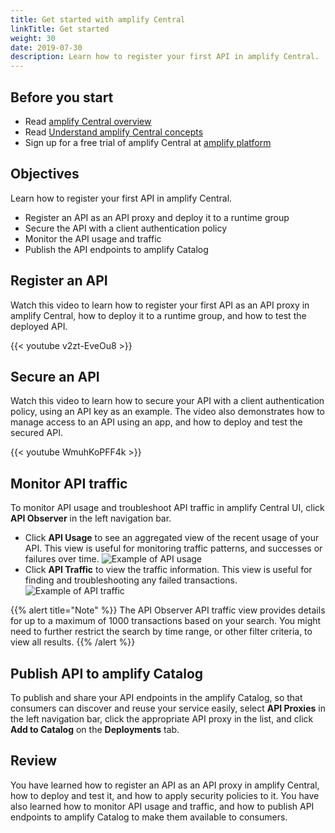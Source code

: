 ```yaml
---
title: Get started with amplify Central
linkTitle: Get started
weight: 30
date: 2019-07-30
description: Learn how to register your first API in amplify Central.
---
```


## Before you start

* Read [amplify Central overview](/docs/central/overview)
* Read [Understand amplify Central concepts](/docs/central/fundamental_concepts)
* Sign up for a free trial of amplify Central at [amplify platform](https://platform.axway.com/)

## Objectives

Learn how to register your first API in amplify Central.

* Register an API as an API proxy and deploy it to a runtime group
* Secure the API with a client authentication policy
* Monitor the API usage and traffic
* Publish the API endpoints to amplify Catalog

## Register an API

Watch this video to learn how to register your first API as an API proxy in amplify Central, how to deploy it to a runtime group, and how to test the deployed API.

{{< youtube v2zt-EveOu8 >}}

## Secure an API

Watch this video to learn how to secure your API with a client authentication policy, using an API key as an example. The video also demonstrates how to manage access to an API using an app, and how to deploy and test the secured API.

{{< youtube WmuhKoPFF4k >}}

## Monitor API traffic

To monitor API usage and troubleshoot API traffic in amplify Central UI, click **API Observer** in the left navigation bar.

* Click **API Usage** to see an aggregated view of the recent usage of your API. This view is useful for monitoring traffic patterns, and successes or failures over time.
  ![Example of API usage](/Images/central/apiobserver_usage.png)
* Click **API Traffic** to view the traffic information. This view is useful for finding and troubleshooting any failed transactions.
  ![Example of API traffic](/Images/central/apiobserver_traffic.png)

{{% alert title="Note" %}}
The API Observer API traffic view provides details for up to a maximum of 1000 transactions based on your search. You might need to further restrict the search by time range, or other filter criteria, to view all results.
{{% /alert %}}

## Publish API to amplify Catalog

To publish and share your API endpoints in the amplify Catalog, so that consumers can discover and reuse your service easily, select **API Proxies** in the left navigation bar, click the appropriate API proxy in the list, and click **Add to Catalog** on the **Deployments** tab.

## Review

You have learned how to register an API as an API proxy in amplify Central, how to deploy and test it, and how to apply security policies to it. You have also learned how to monitor API usage and traffic, and how to publish API endpoints to amplify Catalog to make them available to consumers.
